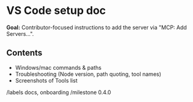 # VS Code setup doc

**Goal:** Contributor-focused instructions to add the server via "MCP: Add Servers…".

## Contents
- Windows/mac commands & paths
- Troubleshooting (Node version, path quoting, tool names)
- Screenshots of Tools list

/labels docs, onboarding
/milestone 0.4.0
